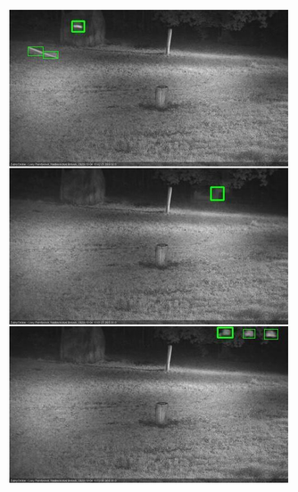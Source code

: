 ![20201004-183536-184537](in2/20201004/20201004-183536-184537_0_.jpg)
![20201004-185550-190556](in2/20201004/20201004-185550-190556_0_.jpg)
![20201004-194640-195646](in2/20201004/20201004-194640-195646_0_.jpg)
